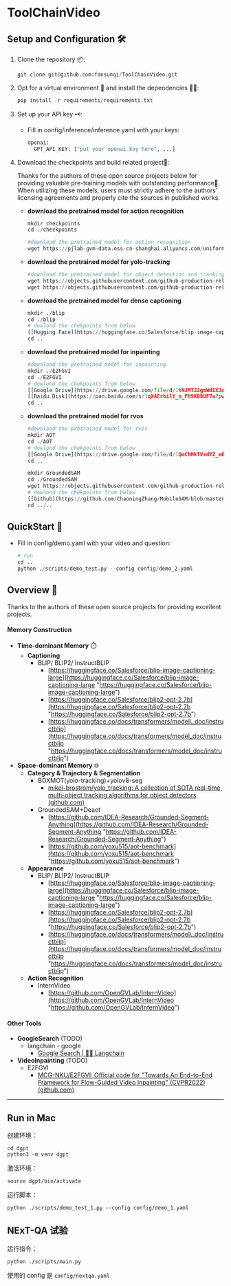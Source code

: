 # ToolChainVideo


## Setup and Configuration 🛠️

1. Clone the repository 📦:
   ```python
   git clone git@github.com:fansunqi/ToolChainVideo.git
   ```
2. Opt for a virtual environment 🧹 and install the dependencies 🧑‍🍳:
   ```python
   pip install -r requirements/requirements.txt
   ```
3. Set up your API key 🗝️:
   - Fill in config/inference/inference.yaml with your keys:
     ```python
     openai:
       GPT_API_KEY: ["put your openai key here", ...]
     ```
4. Download the checkpoints  and bulid related project🧩:

   Thanks for the authors of these open source projects below for providing valuable pre-training models with outstanding performance🤝. When utilizing these models, users must strictly adhere to the authors' licensing agreements and properly cite the sources in published works.
   - **download the pretrained model for action recognition**
     ```python
     mkdir checkpoints  
     cd ./checkpoints
     
     #download the pretrained model for action recognition
     wget https://pjlab-gvm-data.oss-cn-shanghai.aliyuncs.com/uniformerv2/k400/k400_k710_uniformerv2_b16_8x224.pyth
     
     ```
   - **download the pretrained model for yolo-tracking**
     ```python
     #download the pretrained model for object detection and tracking
     wget https://objects.githubusercontent.com/github-production-release-asset-2e65be/521807533/0c7608ab-094c-4c63-8c0c-3e7623db6114?X-Amz-Algorithm=AWS4-HMAC-SHA256&X-Amz-Credential=releaseassetproduction%2F20240612%2Fus-east-1%2Fs3%2Faws4_request&X-Amz-Date=20240612T083947Z&X-Amz-Expires=300&X-Amz-Signature=7b6688c64e3d3f1eb54a0eca30ca99e140bed9f886d4c8a084bec389046ecda8&X-Amz-SignedHeaders=host&actor_id=0&key_id=0&repo_id=521807533&response-content-disposition=attachment%3B%20filename%3Dyolov8n-seg.pt&response-content-type=application%2Foctet-stream
     wget https://objects.githubusercontent.com/github-production-release-asset-2e65be/521807533/67360104-677c-457e-95a6-856f07ba3f2e?X-Amz-Algorithm=AWS4-HMAC-SHA256&X-Amz-Credential=releaseassetproduction%2F20240612%2Fus-east-1%2Fs3%2Faws4_request&X-Amz-Date=20240612T083803Z&X-Amz-Expires=300&X-Amz-Signature=8bd5d0f9ef518ee1a84783203b2d0a6c285a703dace053ae30596c68f2428599&X-Amz-SignedHeaders=host&actor_id=0&key_id=0&repo_id=521807533&response-content-disposition=attachment%3B%20filename%3Dyolov8n.pt&response-content-type=application%2Foctet-stream
     
     ```
   - **download the pretrained model for dense captioning**
     ```python
     mkdir ./blip
     cd ./blip
     # dowlond the chekpoints from below 
     [[Hugging Face](https://huggingface.co/Salesforce/blip-image-captioning-large/tree/main)]
     cd ..
     ```
   - **download the pretrained model for inpainting**
     ```python
     #download the pretrained model for inpainting
     mkdir ./E2FGVI
     cd ./E2FGVI
     # dowlond the chekpoints from below 
     [[Google Drive](https://drive.google.com/file/d/1tNJMTJ2gmWdIXJoHVi5-H504uImUiJW9/view?usp=sharing)] 
     [[Baidu Disk](https://pan.baidu.com/s/1qXAErbilY_n_Fh9KB8UF7w?pwd=lsjw)]
     cd ..
     ```
   - **download the pretrained model for rvos**
     ```python
     #download the pretrained model for rvos
     mkdir AOT 
     cd ./AOT
     # dowlond the chekpoints from below 
     [[Google Drive](https://drive.google.com/file/d/1QoChMkTVxdYZ_eBlZhK2acq9KMQZccPJ/view)]
     cd ..
     
     mkdir GroundedSAM
     cd ./GroundedSAM
     wget https://objects.githubusercontent.com/github-production-release-asset-2e65be/611591640/c4c55fde-97e5-47d9-a2c5-b169832a2fa9?X-Amz-Algorithm=AWS4-HMAC-SHA256&X-Amz-Credential=releaseassetproduction%2F20240623%2Fus-east-1%2Fs3%2Faws4_request&X-Amz-Date=20240623T053405Z&X-Amz-Expires=300&X-Amz-Signature=369fd1d480eb018f7b3a31e960835ae77ae5bb9b1d0dcc5415751811daf4e325&X-Amz-SignedHeaders=host&actor_id=97865789&key_id=0&repo_id=611591640&response-content-disposition=attachment%3B%20filename%3Dgroundingdino_swinb_cogcoor.pth&response-content-type=application%2Foctet-stream
     # dowlond the chekpoints from below 
     [[Github](https://github.com/ChaoningZhang/MobileSAM/blob/master/weights/mobile_sam.pt)]
     cd ../..
     ```


## QuickStart 🚀

- Fill in config/demo.yaml with your video and question:
  ```python
  # run
  cd ..                  
  python ./scripts/demo_test.py --config config/demo_2.yaml  
  ```

## Overview 📜

Thanks to the authors of these open source projects for providing excellent projects.

#### Memory Construction

- **Time-dominant Memory** ⏱️
  - **Captioning**
    - BLIP/ BLIP2/ InstructBLIP
      - [https://huggingface.co/Salesforce/blip-image-captioning-large](https://huggingface.co/Salesforce/blip-image-captioning-large "https://huggingface.co/Salesforce/blip-image-captioning-large")
      - [https://huggingface.co/Salesforce/blip2-opt-2.7b](https://huggingface.co/Salesforce/blip2-opt-2.7b "https://huggingface.co/Salesforce/blip2-opt-2.7b")
      - [https://huggingface.co/docs/transformers/model\_doc/instructblip](https://huggingface.co/docs/transformers/model_doc/instructblip "https://huggingface.co/docs/transformers/model_doc/instructblip")
- **Space-dominant Memory** 🌐
  - **Category & Trajectory & Segmentation**
    - BOXMOT(yolo-tracking)+yolov8-seg
      - [mikel-brostrom/yolo\_tracking: A collection of SOTA real-time, multi-object tracking algorithms for object detectors (github.com)](https://github.com/mikel-brostrom/yolo_tracking "mikel-brostrom/yolo_tracking: A collection of SOTA real-time, multi-object tracking algorithms for object detectors (github.com)")
    - GroundedSAM+Deaot
      - [https://github.com/IDEA-Research/Grounded-Segment-Anything](https://github.com/IDEA-Research/Grounded-Segment-Anything "https://github.com/IDEA-Research/Grounded-Segment-Anything")
      - [https://github.com/yoxu515/aot-benchmark](https://github.com/yoxu515/aot-benchmark "https://github.com/yoxu515/aot-benchmark")
  - **Appearance**
    - BLIP/ BLIP2/ InstructBLIP
      - [https://huggingface.co/Salesforce/blip-image-captioning-large](https://huggingface.co/Salesforce/blip-image-captioning-large "https://huggingface.co/Salesforce/blip-image-captioning-large")
      - [https://huggingface.co/Salesforce/blip2-opt-2.7b](https://huggingface.co/Salesforce/blip2-opt-2.7b "https://huggingface.co/Salesforce/blip2-opt-2.7b")
      - [https://huggingface.co/docs/transformers/model\_doc/instructblip](https://huggingface.co/docs/transformers/model_doc/instructblip "https://huggingface.co/docs/transformers/model_doc/instructblip")
  - **Action Recognition**
    - InternVideo
      - [https://github.com/OpenGVLab/InternVideo](https://github.com/OpenGVLab/InternVideo "https://github.com/OpenGVLab/InternVideo")

#### Other Tools

- **GoogleSearch** (TODO)
  - langchain - google
    - &#x20;[Google Search | 🦜️🔗 Langchain](https://python.langchain.com/docs/integrations/tools/google_search "Google Search | 🦜️🔗 Langchain")
- **VideoInpainting** (TODO)
  - E2FGVI &#x20;
    - [MCG-NKU/E2FGVI: Official code for "Towards An End-to-End Framework for Flow-Guided Video Inpainting" (CVPR2022) (github.com)](https://github.com/MCG-NKU/E2FGVI "MCG-NKU/E2FGVI: Official code for \"Towards An End-to-End Framework for Flow-Guided Video Inpainting\" (CVPR2022) (github.com)")

***

## Run in Mac

创建环境：

```
cd dgpt
python3 -m venv dgpt
```

 激活环境：

```
source dgpt/bin/activate
```

运行脚本：

```
python ./scripts/demo_test_1.py --config config/demo_1.yaml 
```

## NExT-QA 试验

运行指令：

```
python ./scripts/main.py
```

使用的 config 是 `config/nextqa.yaml`

